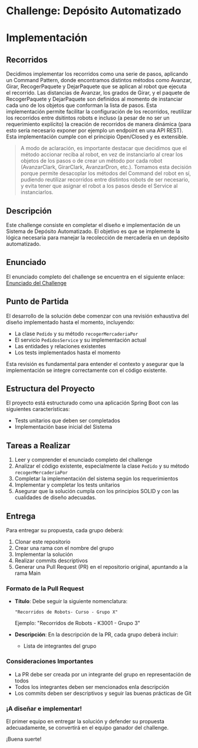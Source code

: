 # Challenge: Depósito Automatizado

# Implementación

## Recorridos
Decidimos implementar los recorridos como una serie de pasos, aplicando un Command Pattern, donde encontramos distintos métodos como Avanzar, Girar, RecogerPaquete y DejarPaquete que se aplican al robot que ejecuta el recorrido. Las distancias de Avanzar, los grados de Girar, y el paquete de RecogerPaquete y DejarPaquete son definidos al momento de instanciar cada uno de los objetos que conforman la lista de pasos. Esta implementación permite facilitar la configuración de los recorridos, reutilizar los recorridos entre dsitintos robots e incluso (a pesar de no ser un requerimiento explícito) la creación de recorridos de manera dinámica (para esto sería necesario exponer por ejemplo un endpoint en una API REST). Esta implementación cumple con el principio Open/Closed y es extensible.

> A modo de aclaración, es importante destacar que decidimos que el método accionar reciba al robot, en vez de instanciarlo al crear los objetos de los pasos o de crear un método por cada robot (AvanzarClark, GirarClark, AvanzarDron, etc.). Tomamos esta decisión porque permite desacoplar los métodos del Command del robot en sí, pudiendo reutilizar recorridos entre distintos robots de ser necesario, y evita tener que asignar el robot a los pasos desde el Service al instanciarlos.

## Descripción
Este challenge consiste en completar el diseño e implementación de un Sistema de Depósito Automatizado. El objetivo es que se implemente la lógica necesaria para manejar la recolección de mercadería en un depósito automatizado.

## Enunciado
El enunciado completo del challenge se encuentra en el siguiente enlace:
[Enunciado del Challenge](https://drive.google.com/file/d/1ral7PhIiNDQxJSnp7kfOgPcIAfM8S4Y9/view?usp=drive_link)

## Punto de Partida
El desarrollo de la solución debe comenzar con una revisión exhaustiva del diseño implementado hasta el momento, incluyendo:
- La clase `Pedido` y su método `recogerMercaderiaPor`
- El servicio `PedidosService` y su implementación actual
- Las entidades y relaciones existentes
- Los tests implementados hasta el momento

Esta revisión es fundamental para entender el contexto y asegurar que la implementación se integre correctamente con el código existente.

## Estructura del Proyecto
El proyecto está estructurado como una aplicación Spring Boot con las siguientes características:
- Tests unitarios que deben ser completados
- Implementación base inicial del Sistema

## Tareas a Realizar
1. Leer y comprender el enunciado completo del challenge
2. Analizar el código existente, especialmente la clase `Pedido` y su método `recogerMercaderiaPor`
3. Completar la implementación del sistema según los requerimientos
4. Implementar y completar los tests unitarios
5. Asegurar que la solución cumpla con los principios SOLID y con las cualidades de diseño adecuadas.


## Entrega
Para entregar su propuesta, cada grupo deberá:

1. Clonar este repositorio
2. Crear una rama con el nombre del grupo
3. Implementar la solución
4. Realizar commits descriptivos
5. Generar una Pull Request (PR) en el repositorio original, apuntando a la rama Main

### Formato de la Pull Request
- **Título**: Debe seguir la siguiente nomenclatura:
  ```
  "Recorridos de Robots- Curso - Grupo X"
  ```
  Ejemplo: "Recorridos de Robots - K3001 - Grupo 3"

- **Descripción**: En la descripción de la PR, cada grupo deberá incluir:
  - Lista de integrantes del grupo

### Consideraciones Importantes
- La PR debe ser creada por un integrante del grupo en representación de todos
- Todos los integrantes deben ser mencionados enla descripción
- Los commits deben ser descriptivos y seguir las buenas prácticas de Git

### ¡A diseñar e implementar!
El primer equipo en entregar la solución y defender su propuesta adecuadamente, se convertirá en el equipo ganador del challenge.

¡Buena suerte! 



